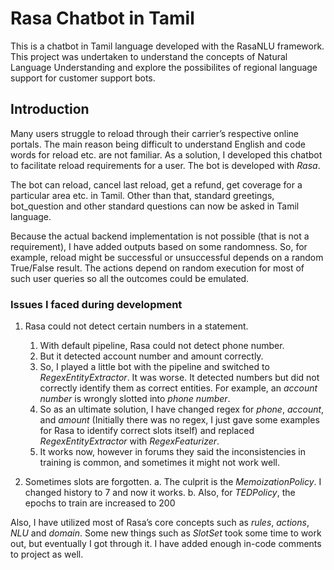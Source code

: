 # Rasa Chatbot in Tamil
This is a chatbot in Tamil language developed with the RasaNLU framework. This project was undertaken to understand the concepts of Natural Language Understanding and explore the possibilites of regional language support for customer support bots.

## Introduction

Many users struggle to reload through their carrier’s respective online portals. The main reason being difficult to understand English and code words for reload etc. are not familiar. As a solution, I developed this chatbot to facilitate reload requirements for a user. The bot is developed with *Rasa*.

The bot can reload, cancel last reload, get a refund, get coverage for a particular area etc. in Tamil. Other than that, standard greetings, bot_question and other standard questions can now be asked in Tamil language.

Because the actual backend implementation is not possible (that is not a requirement), I have added outputs based on some randomness. So, for example, reload might be successful or unsuccessful depends on a random True/False result. The actions depend on random execution for most of such user queries so all the outcomes could be emulated.

### Issues I faced during development

1.	Rasa could not detect certain numbers in a statement.
      1. With default pipeline, Rasa could not detect phone number.
      2. But it detected account number and amount correctly.
      2. So, I played a little bot with the pipeline and switched to *RegexEntityExtractor*. It was worse. It detected numbers but did not correctly identify them as correct entities. For example, an *account number* is wrongly slotted into *phone number*.
      2. So as an ultimate solution, I have changed regex for *phone*, *account*, and *amount* (Initially there was no regex, I just gave some examples for Rasa to identify correct slots itself) and replaced *RegexEntityExtractor* with *RegexFeaturizer*.
      2. It works now, however in forums they said the inconsistencies in training is common, and sometimes it might not work well.

2.	Sometimes slots are forgotten.
      a.	The culprit is the *MemoizationPolicy*. I changed history to 7 and now it works.
      b.	Also, for *TEDPolicy*, the epochs to train are increased to 200

Also, I have utilized most of Rasa’s core concepts such as *rules*, *actions*, *NLU* and *domain*. Some new things such as *SlotSet* took some time to work out, but eventually I got through it. I have added enough in-code comments to project as well.
